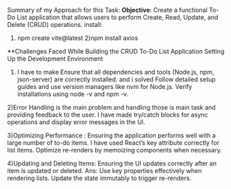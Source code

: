 Summary of  my Approach for this Task:
**Objective**:
Create a functional To-Do List application that allows users to perform Create, Read, Update, and Delete (CRUD) operations.
install:
1) npm create vite@latest
2)npm install axios




**Challenges Faced While Building the CRUD To-Do List Application
Setting Up the Development Environment
1) I have to make Ensure that all dependencies and tools (Node.js, npm, json-server) are correctly installed. and i solved  Follow detailed setup guides and use version managers like nvm for Node.js. Verify installations using node -v and npm -v.

2)Error Handling is the main problem and handling those is main task and providing feedback to the user. I have made try/catch blocks for async operations and display error messages in the UI.


3)Optimizing Performance : Ensuring the application performs well with a large number of to-do items.  I have used React’s key attribute correctly for list items. Optimize re-renders by memoizing components when necessary.


4)Updating and Deleting Items:  Ensuring the UI updates correctly after an item is updated or deleted.
Ans: Use key properties effectively when rendering lists. Update the state immutably to trigger re-renders.
